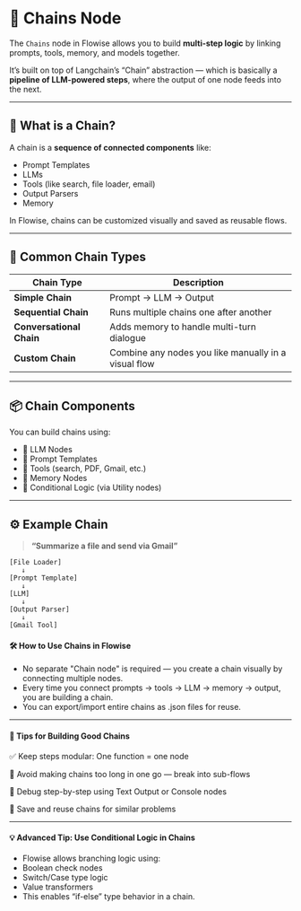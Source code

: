 # 🔗 Chains Node

The `Chains` node in Flowise allows you to build **multi-step logic** by linking prompts, tools, memory, and models together.

It’s built on top of Langchain’s “Chain” abstraction — which is basically a **pipeline of LLM-powered steps**, where the output of one node feeds into the next.

---

## 🤔 What is a Chain?

A chain is a **sequence of connected components** like:
- Prompt Templates
- LLMs
- Tools (like search, file loader, email)
- Output Parsers
- Memory

In Flowise, chains can be customized visually and saved as reusable flows.

---

## 🔗 Common Chain Types

| Chain Type         | Description                                               |
|--------------------|-----------------------------------------------------------|
| **Simple Chain**   | Prompt → LLM → Output                                     |
| **Sequential Chain** | Runs multiple chains one after another                   |
| **Conversational Chain** | Adds memory to handle multi-turn dialogue          |
| **Custom Chain**   | Combine any nodes you like manually in a visual flow      |

---

## 📦 Chain Components

You can build chains using:
- 🧠 LLM Nodes
- 📝 Prompt Templates
- 🧰 Tools (search, PDF, Gmail, etc.)
- 🧠 Memory Nodes
- 🔀 Conditional Logic (via Utility nodes)

---

## ⚙️ Example Chain

> **“Summarize a file and send via Gmail”**

```text
[File Loader]
   ↓
[Prompt Template]
   ↓
[LLM]
   ↓
[Output Parser]
   ↓
[Gmail Tool]
```

#### 🛠️ How to Use Chains in Flowise
- No separate "Chain node" is required — you create a chain visually by connecting multiple nodes.
- Every time you connect prompts → tools → LLM → memory → output, you are building a chain.
- You can export/import entire chains as .json files for reuse.

---

#### 🧠 Tips for Building Good Chains

✅ Keep steps modular: One function = one node

🔄 Avoid making chains too long in one go — break into sub-flows

🧪 Debug step-by-step using Text Output or Console nodes

💾 Save and reuse chains for similar problems

---

#### 💡 Advanced Tip: Use Conditional Logic in Chains
- Flowise allows branching logic using:
- Boolean check nodes
- Switch/Case type logic
- Value transformers
- This enables “if-else” type behavior in a chain.

